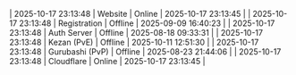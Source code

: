 | 2025-10-17 23:13:48 | Website | Online | 2025-10-17 23:13:45 |
| 2025-10-17 23:13:48 | Registration | Offline | 2025-09-09 16:40:23 |
| 2025-10-17 23:13:48 | Auth Server | Offline | 2025-08-18 09:33:31 |
| 2025-10-17 23:13:48 | Kezan (PvE) | Offline | 2025-10-11 12:51:30 |
| 2025-10-17 23:13:48 | Gurubashi (PvP) | Offline | 2025-08-23 21:44:06 |
| 2025-10-17 23:13:48 | Cloudflare | Online | 2025-10-17 23:13:45 |
